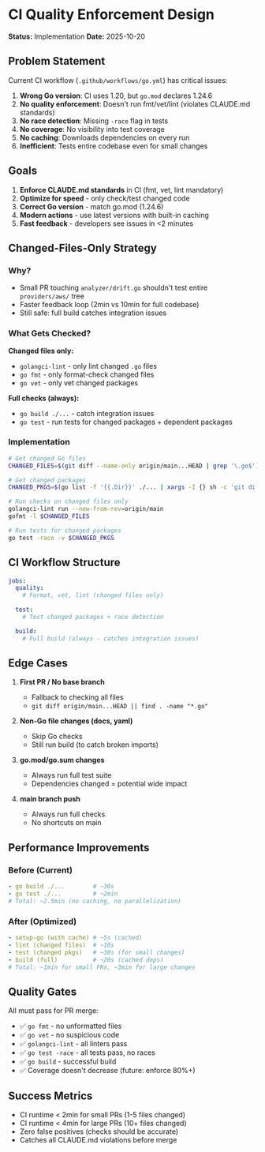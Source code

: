 # CI Quality Enforcement Design

**Status:** Implementation
**Date:** 2025-10-20

## Problem Statement

Current CI workflow (`.github/workflows/go.yml`) has critical issues:
1. **Wrong Go version**: CI uses 1.20, but `go.mod` declares 1.24.6
2. **No quality enforcement**: Doesn't run fmt/vet/lint (violates CLAUDE.md standards)
3. **No race detection**: Missing `-race` flag in tests
4. **No coverage**: No visibility into test coverage
5. **No caching**: Downloads dependencies on every run
6. **Inefficient**: Tests entire codebase even for small changes

## Goals

1. **Enforce CLAUDE.md standards** in CI (fmt, vet, lint mandatory)
2. **Optimize for speed** - only check/test changed code
3. **Correct Go version** - match go.mod (1.24.6)
4. **Modern actions** - use latest versions with built-in caching
5. **Fast feedback** - developers see issues in <2 minutes

## Changed-Files-Only Strategy

### Why?
- Small PR touching `analyzer/drift.go` shouldn't test entire `providers/aws/` tree
- Faster feedback loop (2min vs 10min for full codebase)
- Still safe: full build catches integration issues

### What Gets Checked?

**Changed files only:**
- `golangci-lint` - only lint changed `.go` files
- `go fmt` - only format-check changed files
- `go vet` - only vet changed packages

**Full checks (always):**
- `go build ./...` - catch integration issues
- `go test` - run tests for changed packages + dependent packages

### Implementation

```bash
# Get changed Go files
CHANGED_FILES=$(git diff --name-only origin/main...HEAD | grep '\.go$')

# Get changed packages
CHANGED_PKGS=$(go list -f '{{.Dir}}' ./... | xargs -I {} sh -c 'git diff --name-only origin/main...HEAD | grep -q {} && echo {}' | xargs)

# Run checks on changed files only
golangci-lint run --new-from-rev=origin/main
gofmt -l $CHANGED_FILES

# Run tests for changed packages
go test -race -v $CHANGED_PKGS
```

## CI Workflow Structure

```yaml
jobs:
  quality:
    # Format, vet, lint (changed files only)

  test:
    # Test changed packages + race detection

  build:
    # Full build (always - catches integration issues)
```

## Edge Cases

1. **First PR / No base branch**
   - Fallback to checking all files
   - `git diff origin/main...HEAD || find . -name "*.go"`

2. **Non-Go file changes (docs, yaml)**
   - Skip Go checks
   - Still run build (to catch broken imports)

3. **go.mod/go.sum changes**
   - Always run full test suite
   - Dependencies changed = potential wide impact

4. **main branch push**
   - Always run full checks
   - No shortcuts on main

## Performance Improvements

### Before (Current)
```yaml
- go build ./...        # ~30s
- go test ./...         # ~2min
# Total: ~2.5min (no caching, no parallelization)
```

### After (Optimized)
```yaml
- setup-go (with cache) # ~5s (cached)
- lint (changed files)  # ~10s
- test (changed pkgs)   # ~30s (for small changes)
- build (full)          # ~20s (cached deps)
# Total: ~1min for small PRs, ~3min for large changes
```

## Quality Gates

All must pass for PR merge:
- ✅ `go fmt` - no unformatted files
- ✅ `go vet` - no suspicious code
- ✅ `golangci-lint` - all linters pass
- ✅ `go test -race` - all tests pass, no races
- ✅ `go build` - successful build
- ✅ Coverage doesn't decrease (future: enforce 80%+)

## Success Metrics

- CI runtime < 2min for small PRs (1-5 files changed)
- CI runtime < 4min for large PRs (10+ files changed)
- Zero false positives (checks should be accurate)
- Catches all CLAUDE.md violations before merge
